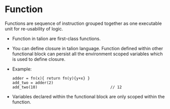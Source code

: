 
# Function

Functions are sequence of instruction grouped together as one executable unit for re-usability of logic. 

- Function in talion are first-class functions. 
- You can define closure in talion language. Function defined within other functional block can persist all the environment scoped variables which is used to define closure.

- Example:
    ```
    adder = fn(x){ return fn(y){y+x} }
    add_two = adder(2)
    add_two(10)                                // 12
    ```

- Variables declared within the functional block are only scoped within the function.